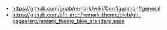 - https://github.com/gnab/remark/wiki/Configuration#general
- https://github.com/sfc-arch/remark-theme/blob/gh-pages/src/remark_theme_blue_standard.sass
